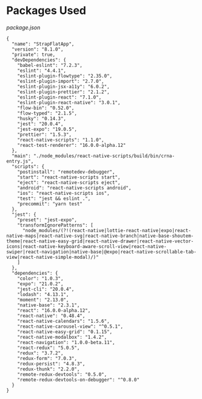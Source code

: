 # Packages Used

_package.json_

<pre class="line-numbers"><code class="language-json">{
  "name": "StrapFlatApp",
  "version": "8.1.0",
  "private": true,
  "devDependencies": {
    "babel-eslint": "7.2.3",
    "eslint": "4.4.1",
    "eslint-plugin-flowtype": "2.35.0",
    "eslint-plugin-import": "2.7.0",
    "eslint-plugin-jsx-a11y": "6.0.2",
    "eslint-plugin-prettier": "2.1.2",
    "eslint-plugin-react": "7.1.0",
    "eslint-plugin-react-native": "3.0.1",
    "flow-bin": "0.52.0",
    "flow-typed": "2.1.5",
    "husky": "0.14.3",
    "jest": "20.0.4",
    "jest-expo": "19.0.5",
    "prettier": "1.5.3",
    "react-native-scripts": "1.1.0",
    "react-test-renderer": "16.0.0-alpha.12"
  },
  "main": "./node_modules/react-native-scripts/build/bin/crna-entry.js",
  "scripts": {
    "postinstall": "remotedev-debugger",
    "start": "react-native-scripts start",
    "eject": "react-native-scripts eject",
    "android": "react-native-scripts android",
    "ios": "react-native-scripts ios",
    "test": "jest && eslint .",
    "precommit": "yarn test"
  },
  "jest": {
    "preset": "jest-expo",
    "transformIgnorePatterns": [
      "node_modules/(?!(react-native|lottie-react-native|expo|react-native-maps|react-native-svg|react-native-branch|native-base-shoutem-theme|react-native-easy-grid|react-native-drawer|react-native-vector-icons|react-native-keyboard-aware-scroll-view|react-native-swiper|react-navigation|native-base|@expo|react-native-scrollable-tab-view|react-native-simple-modal)/)"
    ]
  },
  "dependencies": {
    "color": "1.0.3",
    "expo": "21.0.2",
    "jest-cli": "20.0.4",
    "lodash": "4.13.1",
    "moment": "2.13.0",
    "native-base": "2.3.1",
    "react": "16.0.0-alpha.12",
    "react-native": "0.48.4",
    "react-native-calendars": "1.5.6",
    "react-native-carousel-view": "^0.5.1",
    "react-native-easy-grid": "0.1.15",
    "react-native-modalbox": "1.4.2",
    "react-navigation": "1.0.0-beta.11",
    "react-redux": "5.0.5",
    "redux": "3.7.2",
    "redux-form": "7.0.3",
    "redux-persist": "4.8.3",
    "redux-thunk": "2.2.0",
    "remote-redux-devtools": "0.5.0",
    "remote-redux-devtools-on-debugger": "^0.8.0"
  }
}</code></pre>
